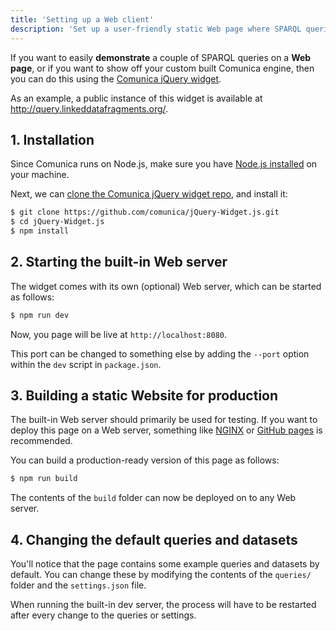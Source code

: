 ```yaml
---
title: 'Setting up a Web client'
description: 'Set up a user-friendly static Web page where SPARQL queries can be executed client-side'
---
```


If you want to easily **demonstrate** a couple of SPARQL queries on a **Web page**,
or if you want to show off your custom built Comunica engine,
then you can do this using the [Comunica jQuery widget](https://github.com/comunica/jQuery-Widget.js/).

As an example, a public instance of this widget is available at http://query.linkeddatafragments.org/.

## 1. Installation

Since Comunica runs on Node.js, make sure you have [Node.js installed](https://nodejs.org/en/) on your machine.

Next, we can [clone the Comunica jQuery widget repo](https://github.com/comunica/jQuery-Widget.js/), and install it:
```bash
$ git clone https://github.com/comunica/jQuery-Widget.js.git
$ cd jQuery-Widget.js
$ npm install
```

## 2. Starting the built-in Web server

The widget comes with its own (optional) Web server,
which can be started as follows:
```bash
$ npm run dev
```

Now, you page will be live at `http://localhost:8080`.

<div class="note">
This port can be changed to something else by adding the <code>--port</code> option
within the <code>dev</code> script in <code>package.json</code>.
</div>

## 3. Building a static Website for production

The built-in Web server should primarily be used for testing.
If you want to deploy this page on a Web server,
something like [NGINX](https://www.nginx.com/) or [GitHub pages](https://pages.github.com/) is recommended.

You can build a production-ready version of this page as follows:
```bash
$ npm run build
```

The contents of the `build` folder can now be deployed on to any Web server.

## 4. Changing the default queries and datasets

You'll notice that the page contains some example queries and datasets by default.
You can change these by modifying the contents of the `queries/` folder and the `settings.json` file.

<div class="note">
When running the built-in dev server, the process will have to be restarted after every change to the queries or settings.
</div>

